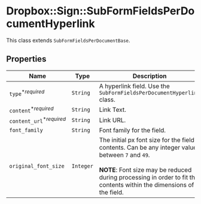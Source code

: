 # Dropbox::Sign::SubFormFieldsPerDocumentHyperlink

This class extends `SubFormFieldsPerDocumentBase`.

## Properties

| Name | Type | Description | Notes |
| ---- | ---- | ----------- | ----- |
| `type`<sup>*_required_</sup> | ```String``` |  A hyperlink field. Use the `SubFormFieldsPerDocumentHyperlink` class.  |  [default to 'hyperlink'] |
| `content`<sup>*_required_</sup> | ```String``` |  Link Text.  |  |
| `content_url`<sup>*_required_</sup> | ```String``` |  Link URL.  |  |
| `font_family` | ```String``` |  Font family for the field.  |  |
| `original_font_size` | ```Integer``` |  The initial px font size for the field contents. Can be any integer value between `7` and `49`. <br><br>**NOTE**: Font size may be reduced during processing in order to fit the contents within the dimensions of the field.  |  |


